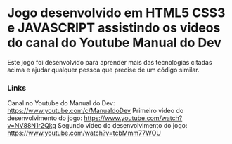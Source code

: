 # Jogo desenvolvido em HTML5 CSS3 e JAVASCRIPT assistindo os videos do canal do Youtube Manual do Dev

Este jogo foi desenvolvido para aprender mais das tecnologias citadas acima e ajudar qualquer pessoa que precise de um código similar.

### Links

Canal no Youtube do Manual do Dev: <https://www.youtube.com/c/ManualdoDev>
Primeiro video do desenvolvimento do jogo: <https://www.youtube.com/watch?v=NV88N1r2Qkg>
Segundo video do desenvolvimento do jogo: <https://www.youtube.com/watch?v=tcbMmm77WOU>

